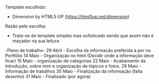 Template escolhido:
- Dimension by HTML5 UP (https://html5up.net/dimension)

Razão pelo escolha:
- Trata-se de template simples mas sofisticado sendo que assim não é maçador na sua leitura

-Plano de trabalho-
29 Abril - Escolha da informação preferida a por no Portfólio
14 Maio - Organização no html (Decidir onde a informação deve ficar)
15 Maio - organização de categorias
22 Maio - Acabamento da Introdução, sobre mim e organização de tópicos e fotos.
29 Maio - Informação de trabalhos
30 Maio - Finalização da informação (falta desenho)
31 Maio - Finalizado (por agora)
